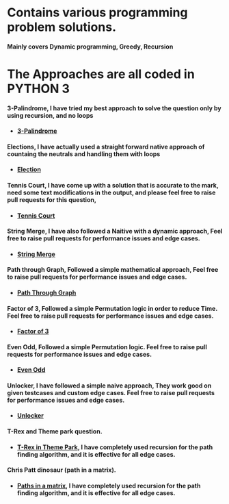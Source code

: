 # Contains various programming problem solutions.
#### Mainly covers Dynamic programming, Greedy, Recursion


# The Approaches are all coded in PYTHON 3

#### 3-Palindrome, I have tried my best approach to solve the question only by using recursion, and no loops
 - #### [3-Palindrome](https://github.com/saran-surya/Codevita-2020-zone-2/tree/master/3%20Palindrome)

#### Elections, I have actually used a straight forward native approach of countaing the neutrals and handling them with loops
 - #### [Election](https://github.com/saran-surya/Codevita-2020-zone-2/tree/master/elections)

#### Tennis Court, I have come up with a solution that is accurate to the mark, need some text modifications in the output, and please feel free to raise pull requests for this question,
 - #### [Tennis Court](https://github.com/saran-surya/Codevita-2020-zone-2/tree/master/tennis_court)

#### String Merge, I have also followed a Naitive with a dynamic approach, Feel free to raise pull requests for performance issues and edge cases.
 - #### [String Merge](https://github.com/saran-surya/Codevita-2020-zone-2/tree/master/string_merge)

#### Path through Graph, Followed a simple mathematical approach, Feel free to raise pull requests for performance issues and edge cases.
 - #### [Path Through Graph](https://github.com/saran-surya/Codevita-2020-zone-2/tree/master/path_through_graph)

#### Factor of 3, Followed a simple Permutation logic in order to reduce Time.  Feel free to raise pull requests for performance issues and edge cases.
 - #### [Factor of 3](https://github.com/saran-surya/Codevita-2020-zone-2/tree/master/factor_of_3)

#### Even Odd, Followed a simple Permutation logic.  Feel free to raise pull requests for performance issues and edge cases.
 - #### [Even Odd](https://github.com/saran-surya/Codevita-2020-zone-2/tree/master/even_odd)

#### Unlocker, I have followed a simple naive approach, They work good on given testcases and custom edge cases.  Feel free to raise pull requests for performance issues and edge cases.
 - #### [Unlocker](https://github.com/saran-surya/Codevita-2020-zone-2/tree/master/unlocker)

#### T-Rex and Theme park question.
 - #### [T-Rex in Theme Park](https://github.com/saran-surya/Codevita-2020-zone-2/tree/master/theme_park), I have completely used recursion for the path finding algorithm, and it is effective for all edge cases.

#### Chris Patt dinosaur (path in a matrix).
 - #### [Paths in a matrix](https://github.com/saran-surya/Codevita-2020-zone-2/tree/master/ChirsPattDinosaur), I have completely used recursion for the path finding algorithm, and it is effective for all edge cases.
